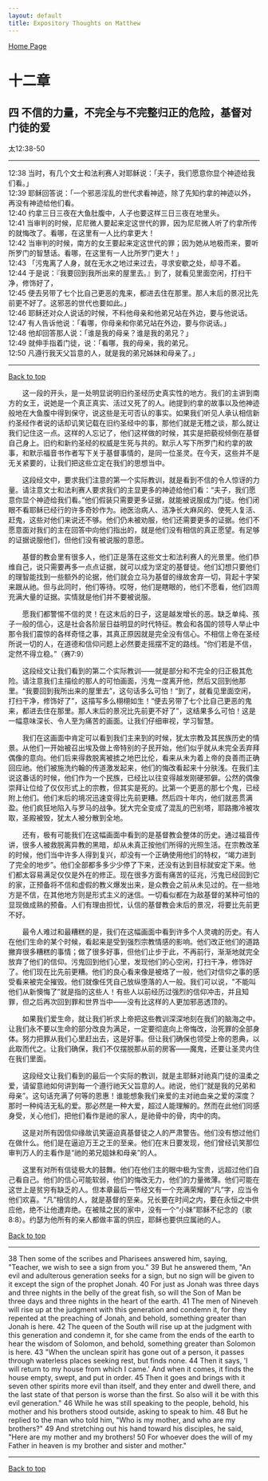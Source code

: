 ```yaml
---
layout: default
title: Expository Thoughts on Matthew
---
```

[ Home Page ]({{site.baseurl}}/index) <br>

<a name="0"></a>
# 十二章 

## 四 不信的力量，不完全与不完整归正的危险，基督对门徒的爱

太12:38-50

***

12:38 当时，有几个文士和法利赛人对耶稣说：「夫子，我们愿意你显个神迹给我们看。」<br>
12:39 耶稣回答说：「一个邪恶淫乱的世代求看神迹，除了先知约拿的神迹以外，再没有神迹给他们看。<br>
12:40 约拿三日三夜在大鱼肚腹中，人子也要这样三日三夜在地里头。<br>
12:41 当审判的时候，尼尼微人要起来定这世代的罪，因为尼尼微人听了约拿所传的就悔改了。看哪，在这里有一人比约拿更大！<br>
12:42 当审判的时候，南方的女王要起来定这世代的罪；因为她从地极而来，要听所罗门的智慧话。看哪，在这里有一人比所罗门更大！」<br>
12:43 「污鬼离了人身，就在无水之地过来过去，寻求安歇之处，却寻不着。<br>
12:44 于是说：『我要回到我所出来的屋里去。』到了，就看见里面空闲，打扫干净，修饰好了，<br>
12:45 便去另带了七个比自己更恶的鬼来，都进去住在那里。那人末后的景况比先前更不好了。这邪恶的世代也要如此。」<br>
12:46 耶稣还对众人说话的时候，不料他母亲和他弟兄站在外边，要与他说话。<br>
12:47 有人告诉他说：「看哪，你母亲和你弟兄站在外边，要与你说话。」<br>
12:48 他却回答那人说：「谁是我的母亲？谁是我的弟兄？」<br>
12:49 就伸手指着门徒，说：「看哪，我的母亲，我的弟兄。<br>
12:50 凡遵行我天父旨意的人，就是我的弟兄姊妹和母亲了。」<br>

***

[Back to top](#0)

&emsp;&emsp;这一段的开头，是一处明显说明旧约圣经历史真实性的地方。我们的主讲到南方的女王，说她是一个真正真实、活过又死了的人。祂提到约拿的故事以及他神迹般地在大鱼腹中得到保守，说这些是无可否认的事实。如果我们听见人承认相信新约圣经作者说的话却讥笑记载在旧约圣经中的事，那他们就是无稽之谈，那么就让我们记住这一点。这样的人忘记了，他们这样做的时候，其实是把藐视倾倒在基督自己身上。旧约和新约圣经的权威是生死与共的。默示人写下所罗门和约拿的故事，和默示福音书作者写下关于基督事情的，是同一位圣灵。在今天，这些并不是无关紧要的，让我们把这些立定在我们的思想当中。

&emsp;&emsp;这段经文中，要求我们注意的第一个实际教训，就是看到不信的令人惊讶的力量。请注意文士和法利赛人要求我们的主显更多的神迹给他们看：“夫子，我们愿意你显个神迹给我们看。”他们假装只需要更多证据，就能被说服成为门徒。他们闭眼不看耶稣已经行的许多奇妙作为。祂医治病人、洁净长大麻风的、使死人复活、赶鬼，这些对他们来说还不够。他们仍未被劝服，他们还需要更多的证据。他们不愿意面对我们的主在回答中向他们指出的，就是他们没有相信的真正愿望。有足够的证据说服他们，但他们没有被说服的意愿。

&emsp;&emsp;基督的教会里有很多人，他们正是落在这些文士和法利赛人的光景里。他们恭维自己，说只需要再多一点点证据，就可以成为坚定的基督徒。他们幻想只要他们的理智能找到一些额外的论据，他们就会立马为基督的缘故舍弃一切，背起十字架来跟从祂。但与此同时，他们等待。哎呀，他们是瞎眼的，他们不愿看，他们四周充满大量的证据。实情就是他们并不要被说服。

&emsp;&emsp;愿我们都警惕不信的灵！在这末后的日子，这是越发增长的恶。缺乏单纯、孩子一般的信心，这是社会各阶层日益明显的时代特征。教会和各国的领导人举止中那令我们震惊的各样奇怪之事，其真正原因就是完全没有信心。不相信上帝在圣经所说一切的人，在道德和信仰问题上必然要走摇摆不定的路线。“你们若是不信，定然不得立稳。”（赛7:9）

&emsp;&emsp;这段经文让我们看到的第二个实际教训——就是部分和不完全的归正极其危险。请注意我们主描绘的那人的可怕画面，污鬼一度离开他，然后又回到他那里。“我要回到我所出来的屋里去”，这句话多么可怕！“到了，就看见里面空闲，打扫干净，修饰好了”，这描写多么栩栩如生！“便去另带了七个比自己更恶的鬼来，都进去住在那里。那人末后的景况比先前更不好了”，这结果多么可怕！这是一幅意味深长、令人至为痛苦的画面。让我们仔细审视，学习智慧。

&emsp;&emsp;我们在这画面中肯定可以看到我们主来到的时候，犹太宗教及其民族历史的情景。从他们一开始被召出埃及做上帝特别的子民开始，他们似乎就从未完全丢弃拜偶像的意向。他们后来得救脱离被掳之地巴比伦，看来从未为着上帝的良善而正确回应祂。他们被施洗约翰的传道激发起来，他们的悔改看起来十分肤浅。在我们主说这番话的时候，他们作为一个民族，已经比以往变得越发刚硬邪僻。公然的偶像崇拜让位给了仅仅形式上的宗教，但其实是死的。比第一个更恶的那七个鬼，已经附上他们。他们末后的境况迅速变得比先前更糟。然后四十年内，他们就恶贯满盈。他们疯狂地陷入与罗马的战争。犹大完全变成了混乱的巴别塔，耶路撒冷被攻取，圣殿被毁，犹太人被分散到全地。

&emsp;&emsp;还有，极有可能我们在这幅画面中看到的是基督教会整体的历史。通过福音传讲，很多人被救脱离异教的黑暗，却从未真正按他们所得的光照生活。在宗教改革的时候，他们当中许多人得到复兴，却没有一个正确使用他们的特权，“竭力进到了完全的地步”。他们全部都多多少少停了下来，还没有达到目标就安定下来。他们都太容易满足仅仅是外在的修正。现在很多方面有痛苦的征兆，污鬼已经回到它的家，正预备将不信和虚假的教义爆发出来，是众教会之前从未见过的。在一些地方是不信，在其他地方则是形式主义的迷信。一切看似都在为敌基督的某种可怕的显现做成熟的预备。人们有理由担忧，认信的基督教会末后的景况，将要比先前更不好。

&emsp;&emsp;最令人难过和最糟糕的是，我们在这幅画面中看到许多个人灵魂的历史。有人在他们生命的某个时候，看起来是受到强烈宗教情感的影响。他们改正他们的道路撇弃很多糟糕的事情；做了很多好事，但他们止步于此，不再前行，渐渐地就完全放弃了他们的信仰。污鬼回到他们心里，发现他们的心空闲，打扫干净，修饰好了。他们现在比先前更糟。他们的良心看来像是被烙了一般，他们对信仰之事的感受看来被完全摧毁。他们就像任凭自己放纵堕落的人一般。我们可以说，"不能叫他们从新懊悔了”就是指的这些人！有些人以前经历过强烈的信仰冲击，并且知罪，但之后再次回到罪和世界当中——没有比这样的人更加邪恶透顶的。

&emsp;&emsp;如果我们爱生命，就让我们祈求上帝把这些教训深深地刻在我们的脑海之中。让我们永不要以生命的部分改良为满足，一定要彻底向上帝悔改，治死罪的全部身体。努力把罪从我们心里赶出去，这是好事。但让我们确保也领受上帝的恩典，以此取而代之。让我们确保，我们不仅摆脱那从前的房客——魔鬼，还要让圣灵内住在我们里面。

&emsp;&emsp;这段经文让我们看到的最后一个实际的教训，就是主耶稣对祂真门徒的温柔之爱，请留意祂如何讲到每一个遵行祂天父旨意的人。祂说，他们“就是我的兄弟和母亲”。这句话充满了何等的恩惠！谁能想象我们亲爱的主对祂血亲之爱的深度？那时一种纯洁无私的爱。那必然是一种大爱，超过人能理解的。然而在此他们同感身受，关心他们，把他们看作是祂的家人，是祂骨中的骨，肉中的肉。

&emsp;&emsp;这是对所有因信仰缘故讥笑逼迫真基督徒之人的严肃警告。他们没有想过他们在做什么。他们是在逼迫万王之王的至亲。他们在末日要发现，他们曾经讥笑那位审判万人的主看作是“祂的弟兄姐妹和母亲”的人。

&emsp;&emsp;这里有对所有信徒极大的鼓舞。他们在他们主的眼中极为宝贵，远超过他们自己看自己。他们的信心可能软弱，他们的悔改无力，他们的力量微薄。他们可能在这世上是贫穷有缺乏的人。但本章最后一节经文有一个充满荣耀的“凡”字，应当令他们欢喜。“凡”相信的人，就是基督的至亲。兄长要在时间之内，要在永恒之中供应他，绝不让他遭弃绝。在被赎之民的家中，没有一个“小妹”耶稣不纪念的（歌8:8）。约瑟为他所有的亲人都做丰富的供应，耶稣也要供应属祂的人。

[Back to top](#0)

***

38 Then some of the scribes and Pharisees answered him, saying, "Teacher, we wish to see a sign from you." 39 But he answered them, "An evil and adulterous generation seeks for a sign, but no sign will be given to it except the sign of the prophet Jonah. 40 For just as Jonah was three days and three nights in the belly of the great fish, so will the Son of Man be three days and three nights in the heart of the earth. 41 The men of Nineveh will rise up at the judgment with this generation and condemn it, for they repented at the preaching of Jonah, and behold, something greater than Jonah is here. 42 The queen of the South will rise up at the judgment with this generation and condemn it, for she came from the ends of the earth to hear the wisdom of Solomon, and behold, something greater than Solomon is here. 43 "When the unclean spirit has gone out of a person, it passes through waterless places seeking rest, but finds none. 44 Then it says, 'I will return to my house from which I came.' And when it comes, it finds the house empty, swept, and put in order. 45 Then it goes and brings with it seven other spirits more evil than itself, and they enter and dwell there, and the last state of that person is worse than the first. So also will it be with this evil generation." 46 While he was still speaking to the people, behold, his mother and his brothers stood outside, asking to speak to him. 48 But he replied to the man who told him, "Who is my mother, and who are my brothers?" 49 And stretching out his hand toward his disciples, he said, "Here are my mother and my brothers! 50 For whoever does the will of my Father in heaven is my brother and sister and mother."

***

[Back to top](#0)
